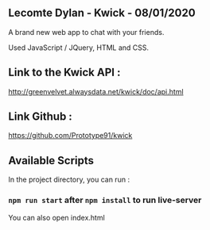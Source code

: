 ## Lecomte Dylan - Kwick - 08/01/2020

A brand new web app to chat with your friends.

Used JavaScript / JQuery, HTML and CSS.

## Link to the Kwick API : 

http://greenvelvet.alwaysdata.net/kwick/doc/api.html

## Link Github :

https://github.com/Prototype91/kwick

## Available Scripts

In the project directory, you can run :

### `npm run start` after `npm install` to run live-server

You can also open index.html